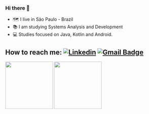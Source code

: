 ### Hi there 👋

- 🗺️  I live in São Paulo - Brazil
- 📚  I am studying Systems Analysis and Development
- 💻  Studies focused on Java, Kotlin and Android.
 
## How to reach me: [![Linkedin](https://img.shields.io/badge/-LinkedIn-blue?style=flat-square&logo=Linkedin&logoColor=white&link=https://www.linkedin.com/in/kalebesantana/)](https://www.linkedin.com/in/kalebesantana/)       [![Gmail Badge](https://img.shields.io/badge/-Gmail-c14438?style=flat-square&logo=Gmail&logoColor=white&link=mailto:santana.abrantes01@gmail.com)](mailto:santana.abrantes01@gmail.com)                           
                          
<div align="left">
<img height="150em" src="https://github-readme-stats.vercel.app/api/top-langs/?username=KalebeSantana&exclude_repo=KNN-Image-Classification&show_icons=true&hide_border=true&layout=compact&langs_count=8&theme=react"/>
<img height="150em" src="https://github-readme-stats.vercel.app/api?username=KalebeSantana&show_icons=true&hide_border=true&count_private=true&include_all_commits=true&theme=react" />
</div>
<!--












